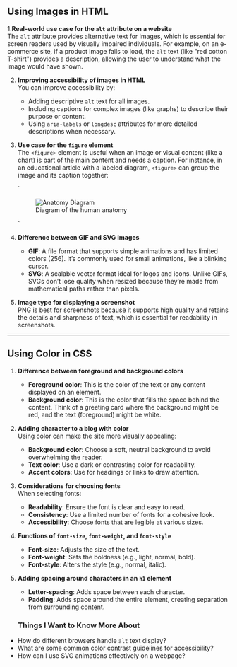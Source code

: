 ## Using Images in HTML

1.**Real-world use case for the `alt` attribute on a website**  
    The `alt` attribute provides alternative text for images, which is essential for screen readers used by visually impaired individuals. For example, on an e-commerce site, if a product image fails to load, the `alt` text (like "red cotton T-shirt") provides a description, allowing the user to understand what the image would have shown.

2. **Improving accessibility of images in HTML**  
    You can improve accessibility by:
    
    - Adding descriptive `alt` text for all images.
    - Including captions for complex images (like graphs) to describe their purpose or content.
    - Using `aria-labels` or `longdesc` attributes for more detailed descriptions when necessary.
3. **Use case for the `figure` element**  
    The `<figure>` element is useful when an image or visual content (like a chart) is part of the main content and needs a caption. For instance, in an educational article with a labeled diagram, `<figure>` can group the image and its caption together:

    `<figure>
        <img src="anatomy-diagram.png" alt="Anatomy Diagram">
        <figcaption>Diagram of the human anatomy</figcaption>
    </figure>`

4.  **Difference between GIF and SVG images**
    
    -   **GIF**: A file format that supports simple animations and has limited colors (256). It’s commonly used for small animations, like a blinking cursor.
    -   **SVG**: A scalable vector format ideal for logos and icons. Unlike GIFs, SVGs don’t lose quality when resized because they’re made from mathematical paths rather than pixels.
5.  **Image type for displaying a screenshot**  
    PNG is best for screenshots because it supports high quality and retains the details and sharpness of text, which is essential for readability in screenshots.
    

----------

## Using Color in CSS

1.  **Difference between foreground and background colors**
    
    -   **Foreground color**: This is the color of the text or any content displayed on an element.
    -   **Background color**: This is the color that fills the space behind the content. Think of a greeting card where the background might be red, and the text (foreground) might be white.
2.  **Adding character to a blog with color**  
    Using color can make the site more visually appealing:
    
    -   **Background color**: Choose a soft, neutral background to avoid overwhelming the reader.
    -   **Text color**: Use a dark or contrasting color for readability.
    -   **Accent colors**: Use for headings or links to draw attention.
3.  **Considerations for choosing fonts**  
    When selecting fonts:
    
    -   **Readability**: Ensure the font is clear and easy to read.
    -   **Consistency**: Use a limited number of fonts for a cohesive look.
    -   **Accessibility**: Choose fonts that are legible at various sizes.
4.  **Functions of `font-size`, `font-weight`, and `font-style`**
    
    -   **Font-size**: Adjusts the size of the text.
    -   **Font-weight**: Sets the boldness (e.g., light, normal, bold).
    -   **Font-style**: Alters the style (e.g., normal, italic).
5.  **Adding spacing around characters in an `h1` element**
    
    -   **Letter-spacing**: Adds space between each character.
    -   **Padding**: Adds space around the entire element, creating separation from surrounding content.

    ### Things I Want to Know More About
    
- How do different browsers handle `alt` text display?
- What are some common color contrast guidelines for accessibility?
- How can I use SVG animations effectively on a webpage?